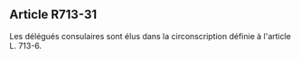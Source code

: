 Article R713-31
----
Les délégués consulaires sont élus dans la circonscription définie à l'article
L. 713-6.

